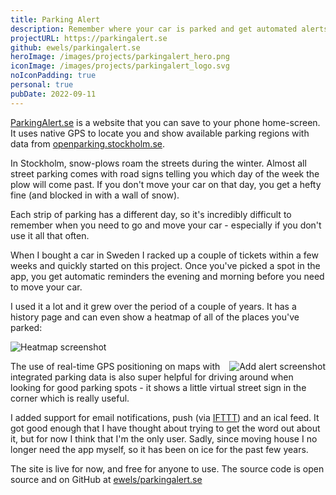 ```yaml
---
title: Parking Alert
description: Remember where your car is parked and get automated alerts when you need to move it.
projectURL: https://parkingalert.se
github: ewels/parkingalert.se
heroImage: /images/projects/parkingalert_hero.png
iconImage: /images/projects/parkingalert_logo.svg
noIconPadding: true
personal: true
pubDate: 2022-09-11
---
```


[ParkingAlert.se](https://parkingalert.se) is a website that you can save to your phone home-screen.
It uses native GPS to locate you and show available parking regions with data from [openparking.stockholm.se](https://openparking.stockholm.se).

In Stockholm, snow-plows roam the streets during the winter.
Almost all street parking comes with road signs telling you which day of the week the plow will come past.
If you don't move your car on that day, you get a hefty fine (and blocked in with a wall of snow).

Each strip of parking has a different day, so it's incredibly difficult to remember when
you need to go and move your car - especially if you don't use it all that often.

When I bought a car in Sweden I racked up a couple of tickets within a few weeks and quickly started on this project.
Once you've picked a spot in the app, you get automatic reminders the evening and morning before you need to move your car.

I used it a lot and it grew over the period of a couple of years.
It has a history page and can even show a heatmap of all of the places you've parked:

![Heatmap screenshot](/images/projects/parking_alerts_heatmap_screenshot.png)

<div style="float:right; max-width: 20em;">
    <img src="/images/projects/parkingalert_add_parking.png" alt="Add alert screenshot" style="margin-top:0;">
</div>

The use of real-time GPS positioning on maps with integrated parking data is also
super helpful for driving around when looking for good parking spots - it shows
a little virtual street sign in the corner which is really useful.

I added support for email notifications, push (via [IFTTT](https://ifttt.com/)) and an ical feed.
It got good enough that I have thought about trying to get the word out about it,
but for now I think that I'm the only user.
Sadly, since moving house I no longer need the app myself, so it has been on ice for the past few years.

The site is live for now, and free for anyone to use.
The source code is open source and on GitHub at [ewels/parkingalert.se](https://github.com/ewels/parkingalert.se)
